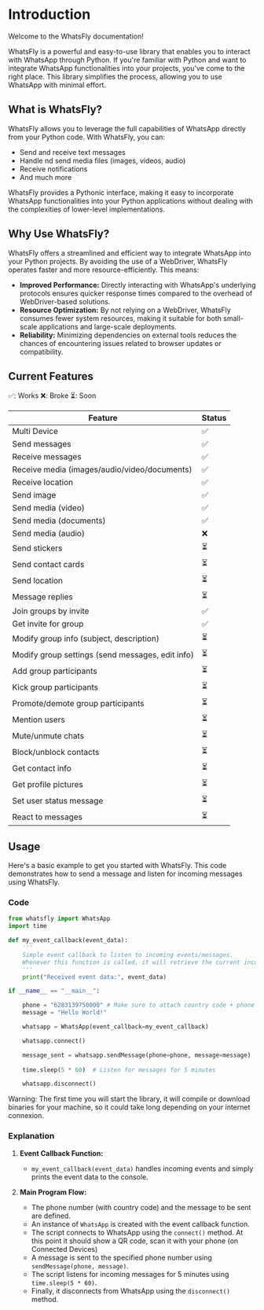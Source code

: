# Introduction

Welcome to the WhatsFly documentation!

WhatsFly is a powerful and easy-to-use library that enables you to interact with WhatsApp through Python. If you're familiar with Python and want to integrate WhatsApp functionalities into your projects, you've come to the right place. This library simplifies the process, allowing you to use WhatsApp with minimal effort.

## What is WhatsFly?

WhatsFly allows you to leverage the full capabilities of WhatsApp directly from your Python code. With WhatsFly, you can:

- Send and receive text messages
- Handle nd send media files (images, videos, audio)
- Receive notifications
- And much more

WhatsFly provides a Pythonic interface, making it easy to incorporate WhatsApp functionalities into your Python applications without dealing with the complexities of lower-level implementations.

## Why Use WhatsFly?

WhatsFly offers a streamlined and efficient way to integrate WhatsApp into your Python projects. By avoiding the use of a WebDriver, WhatsFly operates faster and more resource-efficiently. This means:

- **Improved Performance:** Directly interacting with WhatsApp's underlying protocols ensures quicker response times compared to the overhead of WebDriver-based solutions.
- **Resource Optimization:** By not relying on a WebDriver, WhatsFly consumes fewer system resources, making it suitable for both small-scale applications and large-scale deployments.
- **Reliability:** Minimizing dependencies on external tools reduces the chances of encountering issues related to browser updates or compatibility.

## Current Features

✅: Works
❌: Broke
⏳: Soon

| Feature | Status |
|---------|--------|
| Multi Device | ✅ |
| Send messages | ✅ |
| Receive messages | ✅ |
| Receive media (images/audio/video/documents) | ✅ |
| Receive location | ✅ |
| Send image | ✅ |
| Send media (video) | ✅ |
| Send media (documents) | ✅ |
| Send media (audio) | ❌  |
| Send stickers | ⏳  |
| Send contact cards | ⏳ |
| Send location | ⏳ |
| Message replies | ⏳ |
| Join groups by invite | ✅ |
| Get invite for group | ✅ |
| Modify group info (subject, description) | ⏳ |
| Modify group settings (send messages, edit info) | ⏳ |
| Add group participants | ⏳ |
| Kick group participants | ⏳ |
| Promote/demote group participants | ⏳ |
| Mention users | ⏳ |
| Mute/unmute chats | ⏳ |
| Block/unblock contacts | ⏳ |
| Get contact info | ⏳ |
| Get profile pictures | ⏳ |
| Set user status message | ⏳ |
| React to messages | ⏳ |

## Usage

Here's a basic example to get you started with WhatsFly. This code demonstrates how to send a message and listen for incoming messages using WhatsFly.

### Code

```python
from whatsfly import WhatsApp
import time

def my_event_callback(event_data):
    ''' 
    Simple event callback to listen to incoming events/messages. 
    Whenever this function is called, it will retrieve the current incoming event or messages.
    '''
    print("Received event data:", event_data)

if __name__ == "__main__":

    phone = "6283139750000" # Make sure to attach country code + phone number
    message = "Hello World!"

    whatsapp = WhatsApp(event_callback=my_event_callback)

    whatsapp.connect()

    message_sent = whatsapp.sendMessage(phone=phone, message=message)
    
    time.sleep(5 * 60)  # Listen for messages for 5 minutes

    whatsapp.disconnect()
```

Warning: The first time you will start the library, it will compile or download binaries for your machine, so it could take long depending on your internet connexion.

### Explanation

1. **Event Callback Function:**
   - `my_event_callback(event_data)` handles incoming events and simply prints the event data to the console.

2. **Main Program Flow:**
   - The phone number (with country code) and the message to be sent are defined.
   - An instance of `WhatsApp` is created with the event callback function.
   - The script connects to WhatsApp using the `connect()` method. At this point it should show a QR code, scan it with your phone (on Connected Devices)
   - A message is sent to the specified phone number using `sendMessage(phone, message)`.
   - The script listens for incoming messages for 5 minutes using `time.sleep(5 * 60)`.
   - Finally, it disconnects from WhatsApp using the `disconnect()` method.

